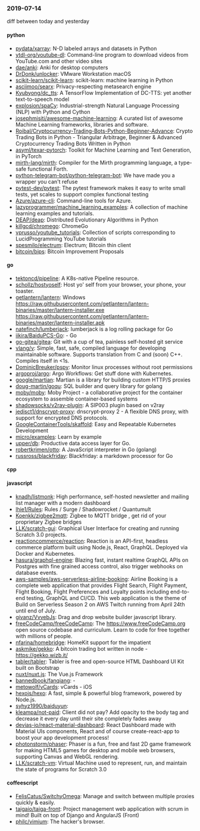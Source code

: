 ### 2019-07-14
diff between today and yesterday

#### python
* [pydata/xarray](https://github.com/pydata/xarray): N-D labeled arrays and datasets in Python
* [ytdl-org/youtube-dl](https://github.com/ytdl-org/youtube-dl): Command-line program to download videos from YouTube.com and other video sites
* [dae/anki](https://github.com/dae/anki): Anki for desktop computers
* [DrDonk/unlocker](https://github.com/DrDonk/unlocker): VMware Workstation macOS
* [scikit-learn/scikit-learn](https://github.com/scikit-learn/scikit-learn): scikit-learn: machine learning in Python
* [asciimoo/searx](https://github.com/asciimoo/searx): Privacy-respecting metasearch engine
* [Kyubyong/dc_tts](https://github.com/Kyubyong/dc_tts): A TensorFlow Implementation of DC-TTS: yet another text-to-speech model
* [explosion/spaCy](https://github.com/explosion/spaCy):  Industrial-strength Natural Language Processing (NLP) with Python and Cython
* [josephmisiti/awesome-machine-learning](https://github.com/josephmisiti/awesome-machine-learning): A curated list of awesome Machine Learning frameworks, libraries and software.
* [Roibal/Cryptocurrency-Trading-Bots-Python-Beginner-Advance](https://github.com/Roibal/Cryptocurrency-Trading-Bots-Python-Beginner-Advance): Crypto Trading Bots in Python - Triangular Arbitrage, Beginner & Advanced Cryptocurrency Trading Bots Written in Python
* [asyml/texar-pytorch](https://github.com/asyml/texar-pytorch): Toolkit for Machine Learning and Text Generation, in PyTorch
* [mirth-lang/mirth](https://github.com/mirth-lang/mirth): Compiler for the Mirth programming language, a type-safe functional Forth.
* [python-telegram-bot/python-telegram-bot](https://github.com/python-telegram-bot/python-telegram-bot): We have made you a wrapper you can't refuse
* [pytest-dev/pytest](https://github.com/pytest-dev/pytest): The pytest framework makes it easy to write small tests, yet scales to support complex functional testing
* [Azure/azure-cli](https://github.com/Azure/azure-cli): Command-line tools for Azure.
* [lazyprogrammer/machine_learning_examples](https://github.com/lazyprogrammer/machine_learning_examples): A collection of machine learning examples and tutorials.
* [DEAP/deap](https://github.com/DEAP/deap): Distributed Evolutionary Algorithms in Python
* [killgcd/chromego](https://github.com/killgcd/chromego): ChromeGo 
* [vprusso/youtube_tutorials](https://github.com/vprusso/youtube_tutorials): Collection of scripts corresponding to LucidProgramming YouTube tutorials
* [spesmilo/electrum](https://github.com/spesmilo/electrum): Electrum; Bitcoin thin client
* [bitcoin/bips](https://github.com/bitcoin/bips): Bitcoin Improvement Proposals

#### go
* [tektoncd/pipeline](https://github.com/tektoncd/pipeline): A K8s-native Pipeline resource.
* [schollz/hostyoself](https://github.com/schollz/hostyoself): Host yo' self from your browser, your phone, your toaster.
* [getlantern/lantern](https://github.com/getlantern/lantern): Windows https://raw.githubusercontent.com/getlantern/lantern-binaries/master/lantern-installer.exe  https://raw.githubusercontent.com/getlantern/lantern-binaries/master/lantern-installer.apk
* [natefinch/lumberjack](https://github.com/natefinch/lumberjack): lumberjack is a log rolling package for Go
* [iikira/BaiduPCS-Go](https://github.com/iikira/BaiduPCS-Go):  - Go
* [go-gitea/gitea](https://github.com/go-gitea/gitea): Git with a cup of tea, painless self-hosted git service
* [vlang/v](https://github.com/vlang/v): Simple, fast, safe, compiled language for developing maintainable software. Supports translation from C and (soon) C++. Compiles itself in <1s.
* [DominicBreuker/pspy](https://github.com/DominicBreuker/pspy): Monitor linux processes without root permissions
* [argoproj/argo](https://github.com/argoproj/argo): Argo Workflows: Get stuff done with Kubernetes.
* [google/martian](https://github.com/google/martian): Martian is a library for building custom HTTP/S proxies
* [doug-martin/goqu](https://github.com/doug-martin/goqu): SQL builder and query library for golang
* [moby/moby](https://github.com/moby/moby): Moby Project - a collaborative project for the container ecosystem to assemble container-based systems
* [shadowsocks/v2ray-plugin](https://github.com/shadowsocks/v2ray-plugin): A SIP003 plugin based on v2ray
* [jedisct1/dnscrypt-proxy](https://github.com/jedisct1/dnscrypt-proxy): dnscrypt-proxy 2 - A flexible DNS proxy, with support for encrypted DNS protocols.
* [GoogleContainerTools/skaffold](https://github.com/GoogleContainerTools/skaffold): Easy and Repeatable Kubernetes Development
* [micro/examples](https://github.com/micro/examples): Learn by example
* [upper/db](https://github.com/upper/db): Productive data access layer for Go.
* [robertkrimen/otto](https://github.com/robertkrimen/otto): A JavaScript interpreter in Go (golang)
* [russross/blackfriday](https://github.com/russross/blackfriday): Blackfriday: a markdown processor for Go

#### cpp

#### javascript
* [knadh/listmonk](https://github.com/knadh/listmonk): High performance, self-hosted newsletter and mailing list manager with a modern dashboard
* [lhie1/Rules](https://github.com/lhie1/Rules): Rules / Surge / Shadowrocket / Quantumult
* [Koenkk/zigbee2mqtt](https://github.com/Koenkk/zigbee2mqtt): Zigbee  to MQTT bridge , get rid of your proprietary Zigbee bridges 
* [LLK/scratch-gui](https://github.com/LLK/scratch-gui): Graphical User Interface for creating and running Scratch 3.0 projects.
* [reactioncommerce/reaction](https://github.com/reactioncommerce/reaction): Reaction is an API-first, headless commerce platform built using Node.js, React, GraphQL. Deployed via Docker and Kubernetes.
* [hasura/graphql-engine](https://github.com/hasura/graphql-engine): Blazing fast, instant realtime GraphQL APIs on Postgres with fine grained access control, also trigger webhooks on database events.
* [aws-samples/aws-serverless-airline-booking](https://github.com/aws-samples/aws-serverless-airline-booking): Airline Booking is a complete web application that provides Flight Search, Flight Payment, Flight Booking, Flight Preferences and Loyalty points including end-to-end testing, GraphQL and CI/CD. This web application is the theme of Build on Serverless Season 2 on AWS Twitch running from April 24th until end of July.
* [givanz/VvvebJs](https://github.com/givanz/VvvebJs): Drag and drop website builder javascript library.
* [freeCodeCamp/freeCodeCamp](https://github.com/freeCodeCamp/freeCodeCamp): The https://www.freeCodeCamp.org open source codebase and curriculum. Learn to code for free together with millions of people.
* [nfarina/homebridge](https://github.com/nfarina/homebridge): HomeKit support for the impatient
* [askmike/gekko](https://github.com/askmike/gekko): A bitcoin trading bot written in node - https://gekko.wizb.it/
* [tabler/tabler](https://github.com/tabler/tabler): Tabler is free and open-source HTML Dashboard UI Kit built on Bootstrap
* [nuxt/nuxt.js](https://github.com/nuxt/nuxt.js): The Vue.js Framework
* [bannedbook/fanqiang](https://github.com/bannedbook/fanqiang): -
* [metowolf/vCards](https://github.com/metowolf/vCards):  vCards  -  iOS 
* [hexojs/hexo](https://github.com/hexojs/hexo): A fast, simple & powerful blog framework, powered by Node.js.
* [syhyz1990/baiduyun](https://github.com/syhyz1990/baiduyun):  
* [kleampa/not-paid](https://github.com/kleampa/not-paid): Client did not pay? Add opacity to the body tag and decrease it every day until their site completely fades away
* [devias-io/react-material-dashboard](https://github.com/devias-io/react-material-dashboard): React Dashboard made with Material UIs components, React and of course create-react-app to boost your app development process!
* [photonstorm/phaser](https://github.com/photonstorm/phaser): Phaser is a fun, free and fast 2D game framework for making HTML5 games for desktop and mobile web browsers, supporting Canvas and WebGL rendering.
* [LLK/scratch-vm](https://github.com/LLK/scratch-vm): Virtual Machine used to represent, run, and maintain the state of programs for Scratch 3.0

#### coffeescript
* [FelisCatus/SwitchyOmega](https://github.com/FelisCatus/SwitchyOmega): Manage and switch between multiple proxies quickly & easily.
* [taigaio/taiga-front](https://github.com/taigaio/taiga-front): Project management web application with scrum in mind! Built on top of Django and AngularJS (Front)
* [philc/vimium](https://github.com/philc/vimium): The hacker's browser.
